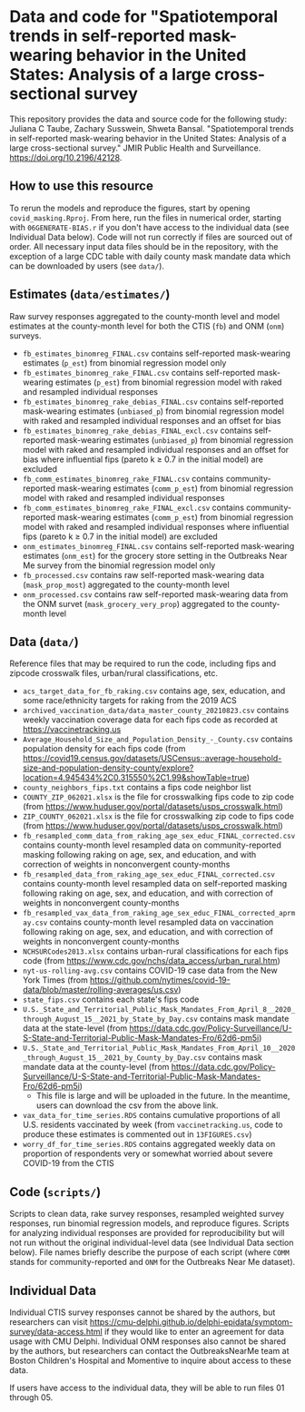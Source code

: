 # Data and code for "Spatiotemporal trends in self-reported mask-wearing behavior in the United States: Analysis of a large cross-sectional survey

This repository provides the data and source code for the following study: Juliana C Taube, Zachary Susswein, Shweta Bansal. "Spatiotemporal trends in self-reported mask-wearing behavior in the United States: Analysis of a large cross-sectional survey." JMIR Public Health and Surveillance. https://doi.org/10.2196/42128. 

## How to use this resource
To rerun the models and reproduce the figures, start by opening `covid_masking.Rproj`. From here, run the files in numerical order, starting with `06GENERATE-BIAS.r` if you don't have access to the individual data (see Individual Data below). Code will not run correctly if files are sourced out of order. All necessary input data files should be in the repository, with the exception of a large CDC table with daily county mask mandate data which can be downloaded by users (see `data/`). 

## Estimates (`data/estimates/`)
Raw survey responses aggregated to the county-month level and model estimates at the county-month level for both the CTIS (`fb`) and ONM (`onm`) surveys.
* `fb_estimates_binomreg_FINAL.csv` contains self-reported mask-wearing estimates (`p_est`) from binomial regression model only
* `fb_estimates_binomreg_rake_FINAL.csv` contains self-reported mask-wearing estimates (`p_est`) from binomial regression model with raked and resampled individual responses 
* `fb_estimates_binomreg_rake_debias_FINAL.csv` contains self-reported mask-wearing estimates (`unbiased_p`) from binomial regression model with raked and resampled individual responses and an offset for bias
* `fb_estimates_binomreg_rake_debias_FINAL_excl.csv` contains self-reported mask-wearing estimates (`unbiased_p`) from binomial regression model with raked and resampled individual responses and an offset for bias where influential fips (pareto k $\ge$ 0.7 in the initial model) are excluded
* `fb_comm_estimates_binomreg_rake_FINAL.csv` contains community-reported mask-wearing estimates (`comm_p_est`) from binomial regression model with raked and resampled individual responses
* `fb_comm_estimates_binomreg_rake_FINAL_excl.csv` contains community-reported mask-wearing estimates (`comm_p_est`) from binomial regression model with raked and resampled individual responses where influential fips (pareto k $\ge$ 0.7 in the initial model) are excluded
* `onm_estimates_binomreg_FINAL.csv` contains self-reported mask-wearing estimates (`onm_est`) for the grocery store setting in the Outbreaks Near Me survey from the binomial regression model only
* `fb_processed.csv` contains raw self-reported mask-wearing data (`mask_prop_most`) aggregated to the county-month level
* `onm_processed.csv` contains raw self-reported mask-wearing data from the ONM survet (`mask_grocery_very_prop`) aggregated to the county-month level

## Data (`data/`)
Reference files that may be required to run the code, including fips and zipcode crosswalk files, urban/rural classifications, etc.
* `acs_target_data_for_fb_raking.csv` contains age, sex, education, and some race/ethnicity targets for raking from the 2019 ACS
* `archived_vaccination_data/data_master_county_20210823.csv` contains weekly vaccination coverage data for each fips code as recorded at https://vaccinetracking.us
* `Average_Household_Size_and_Population_Density_-_County.csv` contains population density for each fips code (from https://covid19.census.gov/datasets/USCensus::average-household-size-and-population-density-county/explore?location=4.945434%2C0.315550%2C1.99&showTable=true)
* `county_neighbors_fips.txt` contains a fips code neighbor list
* `COUNTY_ZIP_062021.xlsx` is the file for crosswalking fips code to zip code (from https://www.huduser.gov/portal/datasets/usps_crosswalk.html)
* `ZIP_COUNTY_062021.xlsx` is the file for crosswalking zip code to fips code (from https://www.huduser.gov/portal/datasets/usps_crosswalk.html)
* `fb_resampled_comm_data_from_raking_age_sex_educ_FINAL_corrected.csv` contains county-month level resampled data on community-reported masking following raking on age, sex, and education, and with correction of weights in nonconvergent county-months
* `fb_resampled_data_from_raking_age_sex_educ_FINAL_corrected.csv` contains county-month level resampled data on self-reported masking following raking on age, sex, and education, and with correction of weights in nonconvergent county-months
* `fb_resampled_vax_data_from_raking_age_sex_educ_FINAL_corrected_aprmay.csv` contains county-month level resampled data on vaccination following raking on age, sex, and education, and with correction of weights in nonconvergent county-months
* `NCHSURCodes2013.xlsx` contains urban-rural classifications for each fips code (from https://www.cdc.gov/nchs/data_access/urban_rural.htm)
* `nyt-us-rolling-avg.csv` contains COVID-19 case data from the New York Times (from https://github.com/nytimes/covid-19-data/blob/master/rolling-averages/us.csv)
* `state_fips.csv` contains each state's fips code
* `U.S._State_and_Territorial_Public_Mask_Mandates_From_April_8__2020_through_August_15__2021_by_State_by_Day.csv` contains mask mandate data at the state-level (from https://data.cdc.gov/Policy-Surveillance/U-S-State-and-Territorial-Public-Mask-Mandates-Fro/62d6-pm5i) 
* `U.S._State_and_Territorial_Public_Mask_Mandates_From_April_10__2020_through_August_15__2021_by_County_by_Day.csv` contains mask mandate data at the county-level (from https://data.cdc.gov/Policy-Surveillance/U-S-State-and-Territorial-Public-Mask-Mandates-Fro/62d6-pm5i)
  * This file is large and will be uploaded in the future. In the meantime, users can download the csv from the above link.
* `vax_data_for_time_series.RDS` contains cumulative proportions of all U.S. residents vaccinated by week (from `vaccinetracking.us`, code to produce these estimates is commented out in `13FIGURES.csv`)
* `worry_df_for_time_series.RDS` contains aggregated weekly data on proportion of respondents very or somewhat worried about severe COVID-19 from the CTIS 

## Code (`scripts/`)
Scripts to clean data, rake survey responses, resampled weighted survey responses, run binomial regression models, and reproduce figures. Scripts for analyzing individual responses are provided for reproducibility but will not run without the original individual-level data (see Individual Data section below). File names briefly describe the purpose of each script (where `COMM` stands for community-reported and `ONM` for the Outbreaks Near Me dataset).

## Individual Data
Individual CTIS survey responses cannot be shared by the authors, but researchers can visit https://cmu-delphi.github.io/delphi-epidata/symptom-survey/data-access.html if they would like to enter an agreement for data usage with CMU Delphi. Individual ONM responses also cannot be shared by the authors, but researchers can contact the OutbreaksNearMe team at Boston Children's Hospital and Momentive to inquire about access to these data. 

If users have access to the individual data, they will be able to run files 01 through 05.
